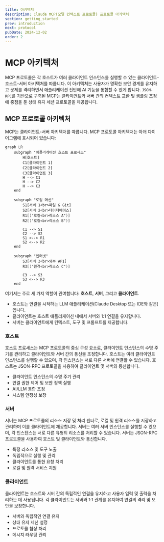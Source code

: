 ```yaml
---
title: 아키텍처
description: Claude MCP(모델 컨텍스트 프로토콜) 프로토콜 아키텍처
section: getting_started
prev: introduction
next: protocol
pubDate: 2024-12-02
order: 2
---
```


# MCP 아키텍처

MCP 프로토콜은 각 호스트가 여러 클라이언트 인스턴스를 실행할 수 있는 클라이언트-호스트-서버 아키텍처를 따릅니다. 이 아키텍처는 사용자가 명확한 보안 경계를 유지하고 문제를 격리하면서 애플리케이션 전반에 AI 기능을 통합할 수 있게 합니다. `JSON-RPC`를 기반으로 구축된 MCP는 클라이언트와 서버 간의 컨텍스트 교환 및 샘플링 조정에 중점을 둔 상태 유지 세션 프로토콜을 제공합니다.

## MCP 프로토콜 아키텍처

MCP는 클라이언트-서버 아키텍처를 따릅니다. MCP 프로토콜 아키텍처는 아래 다이어그램에 표시되어 있습니다:

```mermaid
graph LR
    subgraph "애플리케이션 호스트 프로세스"
        H[호스트]
        C1[클라이언트 1]
        C2[클라이언트 2]
        C3[클라이언트 3]
        H --> C1
        H --> C2
        H --> C3
    end

    subgraph "로컬 머신"
        S1[서버 1<br>파일 & Git]
        S2[서버 2<br>데이터베이스]
        R1[("로컬<br>리소스 A")]
        R2[("로컬<br>리소스 B")]

        C1 --> S1
        C2 --> S2
        S1 <--> R1
        S2 <--> R2
    end

    subgraph "인터넷"
        S3[서버 3<br>외부 API]
        R3[("원격<br>리소스 C")]

        C3 --> S3
        S3 <--> R3
    end
```

여기서는 주로 세 가지 역할이 관여합니다: **호스트**, **서버**, 그리고 **클라이언트**.

- 호스트는 연결을 시작하는 LLM 애플리케이션(Claude Desktop 또는 IDE와 같은)입니다.
- 클라이언트는 호스트 애플리케이션 내에서 서버와 1:1 연결을 유지합니다.
- 서버는 클라이언트에게 컨텍스트, 도구 및 프롬프트를 제공합니다.

### 호스트

호스트 프로세스는 MCP 프로토콜의 중심 구성 요소로, 클라이언트 인스턴스의 수명 주기를 관리하고 클라이언트와 서버 간의 통신을 조정합니다. 호스트는 여러 클라이언트 인스턴스를 실행할 수 있으며, 각 인스턴스는 서로 다른 서버에 연결할 수 있습니다. 호스트는 JSON-RPC 프로토콜을 사용하여 클라이언트 및 서버와 통신합니다.

- 클라이언트 인스턴스의 수명 주기 관리
- 연결 권한 제어 및 보안 정책 실행
- AI/LLM 통합 조정
- 시스템 안정성 보장

### 서버

서버는 MCP 프로토콜의 리소스 저장 및 처리 센터로, 로컬 및 원격 리소스를 저장하고 관리하며 이를 클라이언트에 제공합니다. 서버는 여러 서버 인스턴스를 실행할 수 있으며, 각 인스턴스는 서로 다른 유형의 리소스를 처리할 수 있습니다. 서버는 JSON-RPC 프로토콜을 사용하여 호스트 및 클라이언트와 통신합니다.

- 특정 리소스 및 도구 노출
- 독립적으로 실행 및 관리
- 클라이언트를 통한 요청 처리
- 로컬 및 원격 서비스 지원

### 클라이언트

클라이언트는 호스트와 서버 간의 독립적인 연결을 유지하고 사용자 입력 및 출력을 처리하는 데 사용됩니다. 각 클라이언트는 서버와 1:1 관계를 유지하여 연결의 격리 및 보안을 보장합니다.

- 서버와 독립적인 연결 유지
- 상태 유지 세션 설정
- 프로토콜 협상 처리
- 메시지 라우팅 관리
